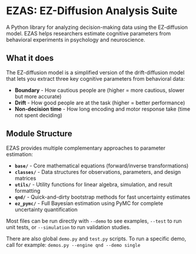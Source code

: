 # EZAS: EZ-Diffusion Analysis Suite

A Python library for analyzing decision-making data using the EZ-diffusion model. EZAS helps researchers estimate cognitive parameters from behavioral experiments in psychology and neuroscience.

## What it does

The EZ-diffusion model is a simplified version of the drift-diffusion model that lets you extract three key cognitive parameters from behavioral data:

- **Boundary** - How cautious people are (higher = more cautious, slower but more accurate)
- **Drift** - How good people are at the task (higher = better performance) 
- **Non-decision time** - How long encoding and motor response take (time not spent deciding)

## Module Structure

EZAS provides multiple complementary approaches to parameter estimation:

- **`base/`** - Core mathematical equations (forward/inverse transformations)
- **`classes/`** - Data structures for observations, parameters, and design matrices
- **`utils/`** - Utility functions for linear algebra, simulation, and result formatting
- **`qnd/`** - Quick-and-dirty bootstrap methods for fast uncertainty estimates
- **`ez_pymc/`** - Full Bayesian estimation using PyMC for complete uncertainty quantification

Most files can be run directly with `--demo` to see examples, `--test` to run unit tests, or `--simulation` to run validation studies.

There are also global `demo.py` and `test.py` scripts.  To run a specific demo, call for example:
`demos.py --engine qnd --demo single`